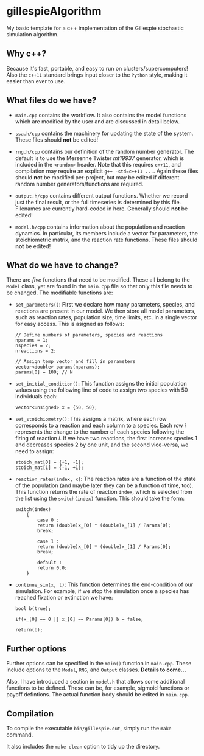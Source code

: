 # gillespieAlgorithm
My basic template for a c++ implementation of the Gillespie stochastic simulation algorithm.

## Why c++?
Because it's fast, portable, and easy to run on clusters/supercomputers!
Also the `c++11` standard brings input closer to the `Python` style, making it easier than ever to use.

## What files do we have?
* `main.cpp` contains the workflow. It also contains the model functions which are modified by the user and are discussed in detail below.

* `ssa.h/cpp` contains the machinery for updating the state of the system.
These files should **not** be edited!

* `rng.h/cpp` contains our definition of the random number generator.
The default is to use the Mersenne Twister *mt19937* generator, which is included in the `<random>` header.
Note that this requires `c++11`, and compilation may require an explicit `g++ -std=c++11 ...`.
Again these files should **not** be modified per-project, but may be edited if different random number generators/functions are required.

* `output.h/cpp` contains different output functions.
Whether we record just the final result, or the full timeseries is determined by this file.
Filenames are currently hard-coded in here.
Generally should **not** be edited!

* `model.h/cpp` contains information about the population and reaction dynamics.
In particular, its members include a vector for parameters, the stoichiometric matrix, and the reaction rate functions.
These files should **not** be edited!

## What do we have to change?
There are *five* functions that need to be modified.
These all belong to the `Model` class, yet are found in the `main.cpp` file so that only this file needs to be changed.
The modifiable functions are:

* `set_parameters()`: First we declare how many parameters, species, and reactions are present in our model.
We then store all model parameters, such as reaction rates, population size, time limits, etc. in a single vector for easy access.
This is asigned as follows:

	```
	// Define numbers of parameters, species and reactions
	nparams = 1;
	nspecies = 2;
 	nreactions = 2;

	// Assign temp vector and fill in parameters
	vector<double> params(nparams);
	params[0] = 100; // N
	```

* `set_initial_condition()`: This function assigns the initial population values using the following line of code to assign two species with 50 individuals each:

	```
	vector<unsigned> x = {50, 50};
	```
		
* `set_stoichiometry()`: This assigns a matrix, where each row corresponds to a reaction and each column to a species.
Each row $i$ represents the change to the number of each species following the firing of reaction $i$.
If we have two reactions, the first increases species 1 and decreases species 2 by one unit, and the second vice-versa, we need to assign:

	```
	stoich_mat[0] = {+1, -1};
  	stoich_mat[1] = {-1, +1};
	```
		
* `reaction_rates(index, x)`: The reaction rates are a function of the state of the population (and maybe later they can be a function of time, too).
This function returns the rate of reaction `index`, which is selected from the list using the `switch(index)` function.
This should take the form:

	```
	switch(index)
    	{
    		case 0 :
      		return (double)x_[0] * (double)x_[1] / Params[0];
      		break;

    		case 1 :
      		return (double)x_[0] * (double)x_[1] / Params[0];
      		break;

    		default :
    		return 0.0;
    	}
	```

* `continue_sim(x, t)`: This function determines the end-condition of our simulation. For example, if we stop the simulation once a species has reached fixation or extinction we have:

	```
	bool b(true);

	if(x_[0] == 0 || x_[0] == Params[0]) b = false;
  
	return(b);
	```

## Further options
Further options can be specified in the `main()` function in `main.cpp`.
These include options to the `Model`, `RNG`, and `Output` classes.
**Details to come...**

Also, I have introduced a section in `model.h` that allows some additional functions to be defined.
These can be, for example, sigmoid functions or payoff defintions.
The actual function body should be edited in `main.cpp`.

## Compilation
To compile the executable `bin/gillespie.out`, simply run the `make` command.

It also includes the `make clean` option to tidy up the directory.
